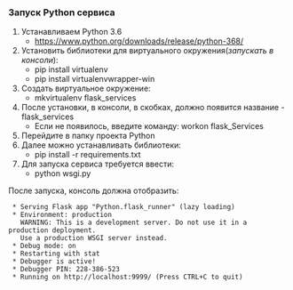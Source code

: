 ### Запуск Python сервиса
1. Устанавливаем Python 3.6
    * https://www.python.org/downloads/release/python-368/
2. Установить библиотеки для виртуального окружения(*запускать в консоли*):
    * pip install virtualenv
    * pip install virtualenvwrapper-win
3. Создать виртуальное окружение:
    * mkvirtualenv flask_services
4. После установки, в консоли, в скобках, должно появится название - flask_services
    * Если не появилось, введите команду: workon flask_Services
5. Перейдите в папку проекта Python
5. Далее можно устанавливать библиотеки:
    * pip install -r requirements.txt
6. Для запуска сервиса требуется ввести:
    * python wsgi.py
    
После запуска, консоль должна отобразить:
~~~
 * Serving Flask app "Python.flask_runner" (lazy loading)
 * Environment: production
   WARNING: This is a development server. Do not use it in a production deployment.
   Use a production WSGI server instead.
 * Debug mode: on
 * Restarting with stat
 * Debugger is active!
 * Debugger PIN: 228-386-523
 * Running on http://localhost:9999/ (Press CTRL+C to quit)
~~~
    

